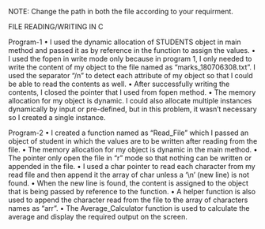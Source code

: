 NOTE: Change the path in both the file according to your requirment.

FILE READING/WRITING IN C


Program-1
        •	I used the dynamic allocation of STUDENTS object in main method and passed it as by reference in the function to assign the values.
        •	I used the fopen in write mode only because in program 1, I only needed to write the content of my object to the file named as “marks_180706308.txt”. I used the                   separator “/n” to detect each attribute of my object so that I could be able to read the contents as well.
        •	After successfully writing the contents, I closed the pointer that I used from fopen method.
        •	The memory allocation for my object is dynamic. I could also allocate multiple instances dynamically by input or pre-defined, but in this problem, it wasn’t                       necessary so I created a single instance.

Program-2
•	I created a function named as “Read_File” which I passed an object of student in which the values are to be written after reading from the file.
•	The memory allocation for my object is dynamic in the main method.
•	The pointer only open the file in “r” mode so that nothing can be written or appended in the file.
•	I used a char pointer to read each character from my read file and then append it the array of char unless a ‘\n’ (new line) is not found. 
•	When the new line is found, the content is assigned to the object that is being passed by reference to the function.
•	A helper function is also used to append the character read from the file to the array of characters names as “arr”.
•	The Average_Calculator function is used to calculate the average and display the required output on the screen.

